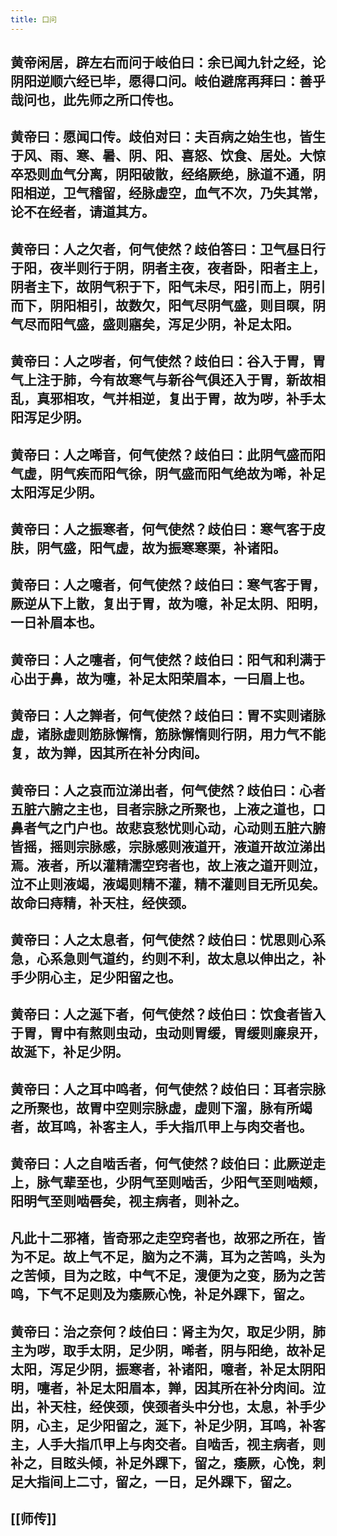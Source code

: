 ```yaml
---
title: 口问
---
```


## 黄帝闲居，辟左右而问于岐伯曰：余已闻九针之经，论阴阳逆顺六经已毕，愿得口问。岐伯避席再拜曰：善乎哉问也，此先师之所口传也。
## 黄帝曰：愿闻口传。歧伯对曰：夫百病之始生也，皆生于风、雨、寒、暑、阴、阳、喜怒、饮食、居处。大惊卒恐则血气分离，阴阳破散，经络厥绝，脉道不通，阴阳相逆，卫气稽留，经脉虚空，血气不次，乃失其常，论不在经者，请道其方。
## 黄帝曰：人之欠者，何气使然？歧伯答曰：卫气昼日行于阳，夜半则行于阴，阴者主夜，夜者卧，阳者主上，阴者主下，故阴气积于下，阳气未尽，阳引而上，阴引而下，阴阳相引，故数欠，阳气尽阴气盛，则目暝，阴气尽而阳气盛，盛则寤矣，泻足少阴，补足太阳。
## 黄帝曰：人之哕者，何气使然？歧伯曰：谷入于胃，胃气上注于肺，今有故寒气与新谷气俱还入于胃，新故相乱，真邪相攻，气并相逆，复出于胃，故为哕，补手太阳泻足少阴。
## 黄帝曰：人之唏音，何气使然？歧伯曰：此阴气盛而阳气虚，阴气疾而阳气徐，阴气盛而阳气绝故为唏，补足太阳泻足少阴。
## 黄帝曰：人之振寒者，何气使然？歧伯曰：寒气客于皮肤，阴气盛，阳气虚，故为振寒寒栗，补诸阳。
## 黄帝曰：人之噫者，何气使然？歧伯曰：寒气客于胃，厥逆从下上散，复出于胃，故为噫，补足太阴、阳明，一日补眉本也。
## 黄帝曰：人之嚏者，何气使然？歧伯曰：阳气和利满于心出于鼻，故为嚏，补足太阳荣眉本，一曰眉上也。
## 黄帝曰：人之亸者，何气使然？歧伯曰：胃不实则诸脉虚，诸脉虚则筋脉懈惰，筋脉懈惰则行阴，用力气不能复，故为亸，因其所在补分肉间。
## 黄帝曰：人之哀而泣涕出者，何气使然？歧伯曰：心者五脏六腑之主也，目者宗脉之所聚也，上液之道也，口鼻者气之门户也。故悲哀愁忧则心动，心动则五脏六腑皆摇，摇则宗脉感，宗脉感则液道开，液道开故泣涕出焉。液者，所以灌精濡空窍者也，故上液之道开则泣，泣不止则液竭，液竭则精不灌，精不灌则目无所见矣。故命曰痔精，补天柱，经侠颈。
## 黄帝曰：人之太息者，何气使然？歧伯曰：忧思则心系急，心系急则气道约，约则不利，故太息以伸出之，补手少阴心主，足少阳留之也。
## 黄帝曰：人之涎下者，何气使然？歧伯曰：饮食者皆入于胃，胃中有熬则虫动，虫动则胃缓，胃缓则廉泉开，故涎下，补足少阴。
## 黄帝曰：人之耳中鸣者，何气使然？歧伯曰：耳者宗脉之所聚也，故胃中空则宗脉虚，虚则下溜，脉有所竭者，故耳鸣，补客主人，手大指爪甲上与肉交者也。
## 黄帝曰：人之自啮舌者，何气使然？歧伯曰：此厥逆走上，脉气辈至也，少阴气至则啮舌，少阳气至则啮颊，阳明气至则啮唇矣，视主病者，则补之。
## 凡此十二邪褚，皆奇邪之走空窍者也，故邪之所在，皆为不足。故上气不足，脑为之不满，耳为之苦鸣，头为之苦倾，目为之眩，中气不足，溲便为之变，肠为之苦鸣，下气不足则及为痿厥心悗，补足外踝下，留之。
## 黄帝曰：治之奈何？歧伯曰：肾主为欠，取足少阴，肺主为哕，取手太阴，足少阴，唏者，阴与阳绝，故补足太阳，泻足少阴，振寒者，补诸阳，噫者，补足太阴阳明，嚏者，补足太阳眉本，亸，因其所在补分肉间。泣出，补天柱，经侠颈，侠颈者头中分也，太息，补手少阴，心主，足少阳留之，涎下，补足少阴，耳鸣，补客主，人手大指爪甲上与肉交者。自啮舌，视主病者，则补之，目眩头倾，补足外踝下，留之，痿厥，心悗，刺足大指间上二寸，留之，一日，足外踝下，留之。
## [[师传]]
